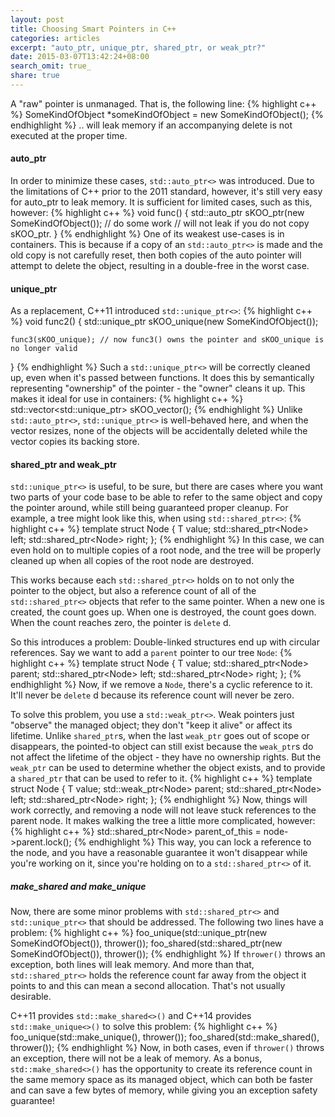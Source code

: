 ```yaml
---
layout: post
title: Choosing Smart Pointers in C++
categories: articles
excerpt: "auto_ptr, unique_ptr, shared_ptr, or weak_ptr?"
date: 2015-03-07T13:42:24+08:00
search_omit: true_
share: true
---
```


A "raw" pointer is unmanaged. That is, the following line:
{% highlight c++ %}
SomeKindOfObject *someKindOfObject = new SomeKindOfObject();
{% endhighlight %}
.. will leak memory if an accompanying delete is not executed at the proper time.

#### auto_ptr
In order to minimize these cases, ``std::auto_ptr<>`` was introduced. Due to the limitations of C++ prior to the 2011 standard, however, it's still very easy for auto_ptr to leak memory. It is sufficient for limited cases, such as this, however:
{% highlight c++ %}
void func() {
    std::auto_ptr<SomeKindOfObject> sKOO_ptr(new SomeKindOfObject());
    // do some work
    // will not leak if you do not copy sKOO_ptr.
}
{% endhighlight %}
One of its weakest use-cases is in containers. This is because if a copy of an ``std::auto_ptr<>`` is made and the old copy is not carefully reset, then both copies of the auto pointer will attempt to delete the object, resulting in a double-free in the worst case.

#### unique_ptr
As a replacement, C++11 introduced ``std::unique_ptr<>``:
{% highlight c++ %}
void func2() {
    std::unique_ptr<SomeKindofObject> sKOO_unique(new SomeKindOfObject());

    func3(sKOO_unique); // now func3() owns the pointer and sKOO_unique is no longer valid
}
{% endhighlight %}
Such a ``std::unique_ptr<>`` will be correctly cleaned up, even when it's passed between functions. It does this by semantically representing "ownership" of the pointer - the "owner" cleans it up. This makes it ideal for use in containers:
{% highlight c++ %}
std::vector<std::unique_ptr<SomeKindofObject>> sKOO_vector();
{% endhighlight %}
Unlike ``std::auto_ptr<>``, ``std::unique_ptr<>`` is well-behaved here, and when the vector resizes, none of the objects will be accidentally deleted while the vector copies its backing store.

#### shared_ptr and weak_ptr
``std::unique_ptr<>`` is useful, to be sure, but there are cases where you want two parts of your code base to be able to refer to the same object and copy the pointer around, while still being guaranteed proper cleanup. For example, a tree might look like this, when using ``std::shared_ptr<>``:
{% highlight c++ %}
template<class T>
struct Node {
    T value;
    std::shared_ptr<Node<T>> left;
    std::shared_ptr<Node<T>> right;
};
{% endhighlight %}
In this case, we can even hold on to multiple copies of a root node, and the tree will be properly cleaned up when all copies of the root node are destroyed.

This works because each ``std::shared_ptr<>`` holds on to not only the pointer to the object, but also a reference count of all of the ``std::shared_ptr<>`` objects that refer to the same pointer. When a new one is created, the count goes up. When one is destroyed, the count goes down. When the count reaches zero, the pointer is ``delete`` d.

So this introduces a problem: Double-linked structures end up with circular references. Say we want to add a ``parent`` pointer to our tree ``Node``:
{% highlight c++ %}
template<class T>
struct Node {
    T value;
    std::shared_ptr<Node<T>> parent;
    std::shared_ptr<Node<T>> left;
    std::shared_ptr<Node<T>> right;
};
{% endhighlight %}
Now, if we remove a ``Node``, there's a cyclic reference to it. It'll never be ``delete`` d because its reference count will never be zero.

To solve this problem, you use a ``std::weak_ptr<>``. Weak pointers just "observe" the managed object; they don't "keep it alive" or affect its lifetime. Unlike ``shared_ptr``s, when the last ``weak_ptr`` goes out of scope or disappears, the pointed-to object can still exist because
the ``weak_ptr``s do not affect the lifetime of the object - they have no ownership rights. But the ``weak_ptr`` can be used to determine whether the object exists, and to provide a ``shared_ptr`` that can be used to refer to it. 
{% highlight c++ %}
template<class T>
struct Node {
    T value;
    std::weak_ptr<Node<T>> parent;
    std::shared_ptr<Node<T>> left;
    std::shared_ptr<Node<T>> right;
};
{% endhighlight %}
Now, things will work correctly, and removing a node will not leave stuck references to the parent node. It makes walking the tree a little more complicated, however:
{% highlight c++ %}
std::shared_ptr<Node<T>> parent_of_this = node->parent.lock();
{% endhighlight %}
This way, you can lock a reference to the node, and you have a reasonable guarantee it won't disappear while you're working on it, since you're holding on to a ``std::shared_ptr<>`` of it.

##### make_shared and make_unique
Now, there are some minor problems with ``std::shared_ptr<>`` and ``std::unique_ptr<>`` that should be addressed. The following two lines have a problem:
{% highlight c++ %}
foo_unique(std::unique_ptr<SomeKindofObject>(new SomeKindOfObject()), thrower());
foo_shared(std::shared_ptr<SomeKindofObject>(new SomeKindOfObject()), thrower());
{% endhighlight %}
If ``thrower()`` throws an exception, both lines will leak memory. And more than that, ``std::shared_ptr<>`` holds the reference count far away from the object it points to and this can mean a second allocation. That's not usually desirable.

C++11 provides ``std::make_shared<>()`` and C++14 provides ``std::make_unique<>()`` to solve this problem:
{% highlight c++ %}
foo_unique(std::make_unique<SomeKindofObject>(), thrower());
foo_shared(std::make_shared<SomeKindofObject>(), thrower());
{% endhighlight %}
Now, in both cases, even if ``thrower()`` throws an exception, there will not be a leak of memory. As a bonus, ``std::make_shared<>()`` has the opportunity to create its reference count in the same memory space as its managed object, which can both be faster and can save a few bytes of memory, while giving you an exception safety guarantee!
